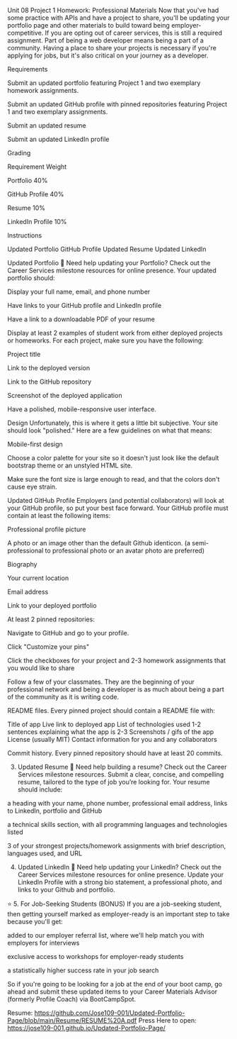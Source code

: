 Unit 08 Project 1 Homework: Professional Materials
Now that you've had some practice with APIs and have a project to share, you'll be updating your portfolio page and other materials to build toward being employer-competitive.
If you are opting out of career services, this is still a required assignment. Part of being a web developer means being a part of a community. Having a place to share your projects is necessary if you're applying for jobs, but it's also critical on your journey as a developer.

Requirements


Submit an updated portfolio featuring Project 1 and two exemplary homework assignments.


Submit an updated GitHub profile with pinned repositories featuring Project 1 and two exemplary assignments.


Submit an updated resume


Submit an updated LinkedIn profile



Grading



Requirement
Weight




Portfolio
40%


GitHub Profile
40%


Resume
10%


LinkedIn Profile
10%




Instructions

Updated Portfolio
GitHub Profile
Updated Resume
Updated LinkedIn


Updated Portfolio
💁 Need help updating your Portfolio? Check out the Career Services milestone resources for online presence.
Your updated portfolio should:


Display your full name, email, and phone number


Have links to your GitHub profile and LinkedIn profile


Have a link to a downloadable PDF of your resume


Display at least 2 examples of student work from either deployed projects or homeworks. For each project, make sure you have the following:


Project title


Link to the deployed version


Link to the GitHub repository


Screenshot of the deployed application




Have a polished, mobile-responsive user interface.



Design
Unfortunately, this is where it gets a little bit subjective. Your site should look
"polished." Here are a few guidelines on what that means:


Mobile-first design


Choose a color palette for your site so it doesn't just look like
the default bootstrap theme or an unstyled HTML site.


Make sure the font size is large enough to read, and that the colors don't cause eye strain.



Updated GitHub Profile
Employers (and potential collaborators) will look at your GitHub profile, so put your best face forward.
Your GitHub profile must contain at least the following items:


Professional profile picture

A photo or an image other than the default Github identicon. (a semi-professional to professional photo or an avatar photo are preferred)



Biography


Your current location


Email address


Link to your deployed portfolio


At least 2 pinned repositories:


Navigate to GitHub and go to your profile.


Click "Customize your pins"


Click the checkboxes for your project and 2-3 homework assignments that you would like to share




Follow a few of your classmates. They are the beginning of your professional network and being a developer is as much about being a part of the community as it is writing code.


README files. Every pinned project should contain a README file with:

Title of app
Live link to deployed app
List of technologies used
1-2 sentences explaining what the app is
2-3 Screenshots / gifs of the app
License (usually MIT)
Contact information for you and any collaborators



Commit history. Every pinned repository should have at least 20 commits.



3. Updated Resume
💁 Need help building a resume? Check out the Career Services milestone resources.
Submit a clear, concise, and compelling resume, tailored to the type of job you’re looking for.
Your resume should include:


a heading with your name, phone number, professional email address, links to LinkedIn, portfolio and GitHub


a technical skills section, with all programming languages and technologies listed


3 of your strongest projects/homework assignments with brief description, languages used, and URL



4. Updated LinkedIn
💁 Need help updating your LinkedIn? Check out the Career Services milestone resources for online presence.
Update your LinkedIn Profile with a strong bio statement, a professional photo, and links to your Github and portfolio.

⭐ 5. For Job-Seeking Students (BONUS)
If you are a job-seeking student, then getting yourself marked as employer-ready is an important step to take because you'll get:


added to our employer referral list, where we'll help match you with employers for interviews


exclusive access to workshops for employer-ready students


a statistically higher success rate in your job search


So if you're going to be looking for a job at the end of your boot camp, go ahead and submit these updated items to your Career Materials Advisor (formerly Profile Coach) via BootCampSpot.

Resume: https://github.com/Jose109-001/Updated-Portfolio-Page/blob/main/Resume/RESUME%20A.pdf
Press Here to open: https://jose109-001.github.io/Updated-Portfolio-Page/

